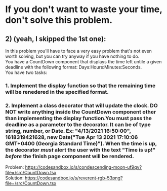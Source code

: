 # If you don't want to waste your time, don't solve this problem.

## 2) (yeah, I skipped the 1st one):<br />
In this problem you'll have to face a very easy problem that's not even worth solving, but you can try anyway if you have nothing to do.<br />
You have a CountDown component that displays the time left untile a given deadline with the following format: Days:Hours:Minutes:Seconds.<br >
You have two tasks:<br/>
### 1. Implement the display function so that the remaining time will be renedered in the specified format.
### 2. Implement a class decorator that will update the clock. DO NOT write anything inside the CountDown component other than implementing the display function.You must pass the deadline as a parameter to the decorator. It can be of type string, number, or Date. Ex: "4/13/2021 16:50:00", 1618319421628, new Date("Tue Apr 13 2021 17:10:06 GMT+0400 (Georgia Standard Time)"). When the time is up, the decorator *must* alert the user with the text "Time is up!" *before* the finish page component will be rendered.

Problem:
https://codesandbox.io/s/condescending-moon-uf9qv?file=/src/CountDown.tsx
<br />
Solution:
https://codesandbox.io/s/reverent-rgb-53png?file=/src/CountDown.tsx
<br />
